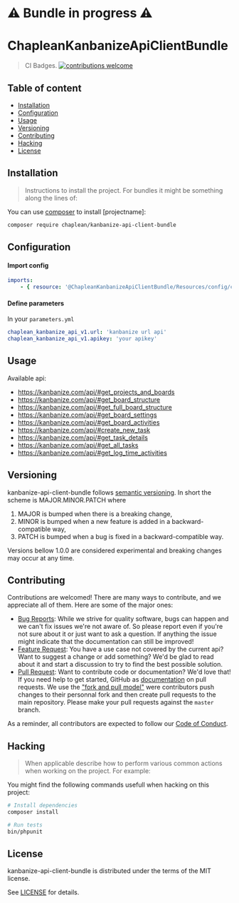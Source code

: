 # ⚠ Bundle in progress ⚠

# ChapleanKanbanizeApiClientBundle

> CI Badges. [![contributions welcome](https://img.shields.io/badge/contributions-welcome-brightgreen.svg?style=flat)](https://github.com/chaplean/[projectname]/issues)



## Table of content

* [Installation](#Installation)
* [Configuration](#Configuration)
* [Usage](#Usage)
* [Versioning](#Versioning)
* [Contributing](#Contributing)
* [Hacking](#Hacking)
* [License](#License)

## Installation

> Instructions to install the project. For bundles it might be something along the lines of:

You can use [composer](https://getcomposer.org) to install [projectname]:
```bash
composer require chaplean/kanbanize-api-client-bundle
```

## Configuration

#### Import config

```yaml
imports:
    - { resource: '@ChapleanKanbanizeApiClientBundle/Resources/config/config.yml' }
```

#### Define parameters

In your `parameters.yml`

```yaml
chaplean_kanbanize_api_v1.url: 'kanbanize url api'
chaplean_kanbanize_api_v1.apikey: 'your apikey'
```

## Usage

Available api:
* https://kanbanize.com/api/#get_projects_and_boards
* https://kanbanize.com/api/#get_board_structure
* https://kanbanize.com/api/#get_full_board_structure
* https://kanbanize.com/api/#get_board_settings
* https://kanbanize.com/api/#get_board_activities
* https://kanbanize.com/api/#create_new_task
* https://kanbanize.com/api/#get_task_details
* https://kanbanize.com/api/#get_all_tasks
* https://kanbanize.com/api/#get_log_time_activities

## Versioning

kanbanize-api-client-bundle follows [semantic versioning](https://semver.org/). In short the scheme is MAJOR.MINOR.PATCH where
1. MAJOR is bumped when there is a breaking change,
2. MINOR is bumped when a new feature is added in a backward-compatible way,
3. PATCH is bumped when a bug is fixed in a backward-compatible way.

Versions bellow 1.0.0 are considered experimental and breaking changes may occur at any time.

## Contributing

Contributions are welcomed! There are many ways to contribute, and we appreciate all of them. Here are some of the major ones:

* [Bug Reports](https://github.com/chaplean/[projectname]/issues): While we strive for quality software, bugs can happen and we can't fix issues we're not aware of. So please report even if you're not sure about it or just want to ask a question. If anything the issue might indicate that the documentation can still be improved!
* [Feature Request](https://github.com/chaplean/[projectname]/issues): You have a use case not covered by the current api? Want to suggest a change or add something? We'd be glad to read about it and start a discussion to try to find the best possible solution.
* [Pull Request](https://github.com/chaplean/[projectname]/pulls): Want to contribute code or documentation? We'd love that! If you need help to get started, GitHub as [documentation](https://help.github.com/articles/about-pull-requests/) on pull requests. We use the ["fork and pull model"](https://help.github.com/articles/about-collaborative-development-models/) were contributors push changes to their personnal fork and then create pull requests to the main repository. Please make your pull requests against the `master` branch.

As a reminder, all contributors are expected to follow our [Code of Conduct](CODE_OF_CONDUCT.md).

## Hacking

> When applicable describe how to perform various common actions when working on the project. For example:

You might find the following commands usefull when hacking on this project:

```bash
# Install dependencies
composer install

# Run tests
bin/phpunit
```

## License

kanbanize-api-client-bundle is distributed under the terms of the MIT license.

[comment]: # (Contributions must be made available under the same license.)

See [LICENSE](LICENSE.md) for details.
